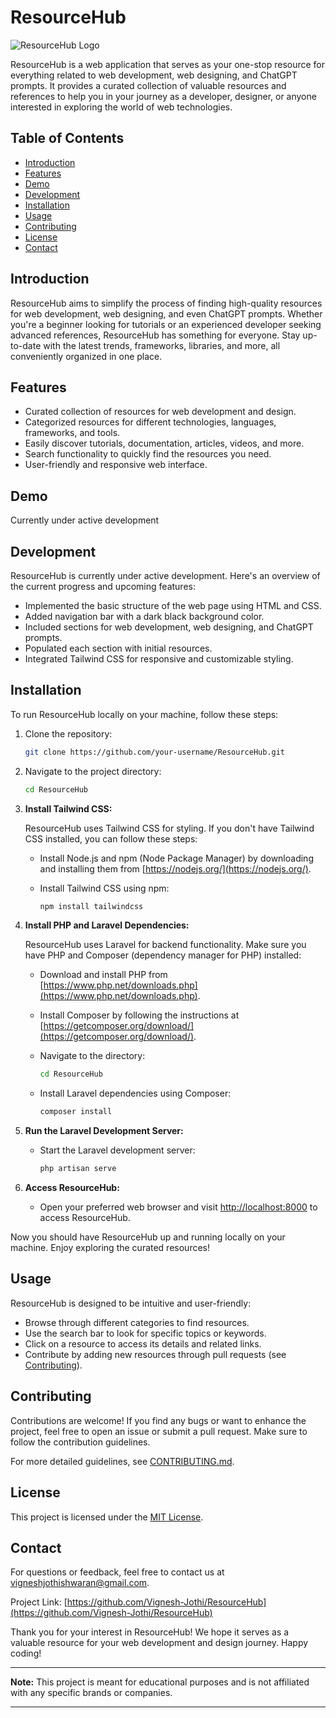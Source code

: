 # ResourceHub

![ResourceHub Logo](logo.png)

ResourceHub is a web application that serves as your one-stop resource for everything related to web development, web designing, and ChatGPT prompts. 
It provides a curated collection of valuable resources and references to help you in your journey as a developer, designer, or anyone interested in exploring the world of web technologies.

## Table of Contents

- [Introduction](#introduction)
- [Features](#features)
- [Demo](#demo)
- [Development](#Development)
- [Installation](#installation)
- [Usage](#usage)
- [Contributing](#contributing)
- [License](#license)
- [Contact](#contact)

## Introduction

ResourceHub aims to simplify the process of finding high-quality resources for web development, 
web designing, and even ChatGPT prompts. Whether you're a beginner looking for tutorials or an experienced developer seeking advanced references, 
ResourceHub has something for everyone. Stay up-to-date with the latest trends, frameworks, libraries, and more, all conveniently organized in one place.

## Features

- Curated collection of resources for web development and design.
- Categorized resources for different technologies, languages, frameworks, and tools.
- Easily discover tutorials, documentation, articles, videos, and more.
- Search functionality to quickly find the resources you need.
- User-friendly and responsive web interface.

## Demo

<!-- Check out the live demo of ResourceHub at [](). -->
Currently under active development

## Development

ResourceHub is currently under active development. Here's an overview of the current progress and upcoming features:

- Implemented the basic structure of the web page using HTML and CSS.
- Added navigation bar with a dark black background color.
- Included sections for web development, web designing, and ChatGPT prompts.
- Populated each section with initial resources.
- Integrated Tailwind CSS for responsive and customizable styling.

## Installation

To run ResourceHub locally on your machine, follow these steps:

1. Clone the repository:

   ```bash
   git clone https://github.com/your-username/ResourceHub.git
   ```

2. Navigate to the project directory:

   ```bash
   cd ResourceHub
   ```

3. **Install Tailwind CSS:**

   ResourceHub uses Tailwind CSS for styling. If you don't have Tailwind CSS installed, you can follow these steps:

   - Install Node.js and npm (Node Package Manager) by downloading and installing them from [https://nodejs.org/](https://nodejs.org/).
   - Install Tailwind CSS using npm:

     ```bash
     npm install tailwindcss
     ```


4. **Install PHP and Laravel Dependencies:**

   ResourceHub uses Laravel for backend functionality. Make sure you have PHP and Composer (dependency manager for PHP) installed:

   - Download and install PHP from [https://www.php.net/downloads.php](https://www.php.net/downloads.php).
   - Install Composer by following the instructions at [https://getcomposer.org/download/](https://getcomposer.org/download/).

   - Navigate to the directory:

     ```bash
     cd ResourceHub
     ```

   - Install Laravel dependencies using Composer:

     ```bash
     composer install
     ```

5. **Run the Laravel Development Server:**

   - Start the Laravel development server:

     ```bash
     php artisan serve
     ```

6. **Access ResourceHub:**

   - Open your preferred web browser and visit [http://localhost:8000](http://localhost:8000) to access ResourceHub.

Now you should have ResourceHub up and running locally on your machine. Enjoy exploring the curated resources!



## Usage

ResourceHub is designed to be intuitive and user-friendly:

- Browse through different categories to find resources.
- Use the search bar to look for specific topics or keywords.
- Click on a resource to access its details and related links.
- Contribute by adding new resources through pull requests (see [Contributing](#contributing)).

## Contributing

Contributions are welcome! If you find any bugs or want to enhance the project, feel free to open an issue or submit a pull request. Make sure to follow the contribution guidelines.

For more detailed guidelines, see [CONTRIBUTING.md](CONTRIBUTING.md).

## License

This project is licensed under the [MIT License](LICENSE).

## Contact

For questions or feedback, feel free to contact us at [vigneshjothishwaran@gmail.com](mailto:vigneshjothishwaran@gmail.com).

Project Link: [https://github.com/Vignesh-Jothi/ResourceHub](https://github.com/Vignesh-Jothi/ResourceHub)

Thank you for your interest in ResourceHub! We hope it serves as a valuable resource for your web development and design journey. Happy coding!

---

**Note:** This project is meant for educational purposes and is not affiliated with any specific brands or companies.

---
